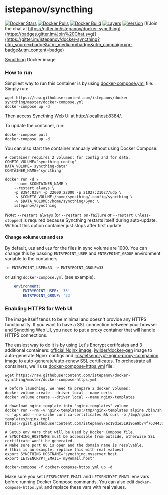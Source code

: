 istepanov/syncthing
===================

[![Docker Stars](https://img.shields.io/docker/stars/istepanov/syncthing.svg)](https://hub.docker.com/r/istepanov/syncthing/)
[![Docker Pulls](https://img.shields.io/docker/pulls/istepanov/syncthing.svg)](https://hub.docker.com/r/istepanov/syncthing/)
[![Docker Build](https://img.shields.io/docker/automated/istepanov/syncthing.svg)](https://hub.docker.com/r/istepanov/syncthing/)
[![Layers](https://images.microbadger.com/badges/image/istepanov/syncthing.svg)](https://microbadger.com/images/istepanov/syncthing)
[![Version](https://images.microbadger.com/badges/version/istepanov/syncthing.svg)](https://microbadger.com/images/istepanov/syncthing)
[![Join the chat at https://gitter.im/istepanov/docker-syncthing](https://badges.gitter.im/Join%20Chat.svg)](https://gitter.im/istepanov/docker-syncthing?utm_source=badge&utm_medium=badge&utm_campaign=pr-badge&utm_content=badge)

[Syncthing](http://syncthing.net/) Docker image

### How to run

Simpliest way to run this container is by using [docker-compose.yml](docker-compose.yml) file. Simply run:

    wget https://raw.githubusercontent.com/istepanov/docker-syncthing/master/docker-compose.yml
    docker-compose up -d

Then access Syncthing Web UI at [http://localhost:8384/]().

To update the container, run:

    docker-compose pull
    docker-compose up -d

You can also start the container manually without using Docker Compose:

    # Container requires 2 volumes: for config and for data.
    CONFIG_VOLUME='syncthing-config'
    DATA_VOLUME='syncthing-data'
    CONTAINER_NAME='syncthing'

    docker run -d \
        --name $CONTAINER_NAME \
        --restart always \
        -p 8384:8384 -p 22000:22000 -p 21027:21027/udp \
        -v $CONFIG_VOLUME:/home/syncthing/.config/syncthing \
        -v $DATA_VOLUME:/home/syncthing/Sync \
        istepanov/syncthing

_Note_: `--restart always` (or `--restart on-failure` or `--restart unless-stopped`) is required because Syncthing restarts itself during auto-update. Without this option container just stops after first update.

#### Change volume `UID` and `GID`

By default, `UID` and `GID` for the files in sync volume are 1000. You can change this by passing `ENTRYPOINT_USER` and `ENTRYPOINT_GROUP` environment variable to the containers.

    -e ENTRYPOINT_USER=33 -e ENTRYPOINT_GROUP=33

or using `docker-compose.yml` (see example).

```yaml
    environment:
        ENTRYPOINT_USER: '33'
        ENTRYPOINT_GROUP: '33'
```    

### Enabling HTTPS for Web UI

The image itself tends to be minimal and doesn't provide any HTTPS functionality. If you want to have a SSL connection between your browser and Syncthing Web UI, you need to put a proxy container that will handle HTTPS connections.

The easiest way to do it is by using Let's Encrypt certifcates and 3 additional containers: [official Nginx image](https://hub.docker.com/_/nginx/), [jwilder/docker-gen](https://github.com/jwilder/docker-gen) image to auto-generate Nginx configs and [jrcs/letsencrypt-nginx-proxy-companion](https://github.com/JrCs/docker-letsencrypt-nginx-proxy-companion) image to auto-generate/auto-renew SSL certificates. To orchestrate all containers, we'll use [docker-compose-https.yml](docker-compose-https.yml) file:

    wget https://raw.githubusercontent.com/istepanov/docker-syncthing/master/docker-compose-https.yml

    # before launching, we need to prepare 2 docker volumes:
    docker volume create --driver local --name certs
    docker volume create --driver local --name nginx-templates

    # download nginx template into "nginx-templates" volume
    docker run --rm -v nginx-templates:/tmp/nginx-templates alpine /bin/sh -c 'apk add --no-cache curl ca-certificates && curl -o /tmp/nginx-templates/nginx.tmpl https://gist.githubusercontent.com/istepanov/6c19d1e519196e9b74f76344353fe837/raw/fc8784d1cbc8ad56047b10630b68c1830859bf63/nginx.tmpl'

    # Setup env vars that will be used by Docker Compose file.
    # SYNCTHING_HOSTNAME must be accessible from outside, otherwise SSL certificate won't be generated.
    # Make sure port 80 is open and the domain name is resolvable.
    # (this is an example, replace this with real values)
    export SYNCTHING_HOSTNAME='syncthing.myserver.host'
    export LETSENCRYPT_EMAIL='my@email.host'

    docker-compose -f docker-compose-https.yml up -d

Make sure you set `LETSENCRYPT_EMAIL` and `LETSENCRYPT_EMAIL` env vars before running Docker Compose commands. You can also edit `docker-compose-https.yml` and replace these vars with real values.
